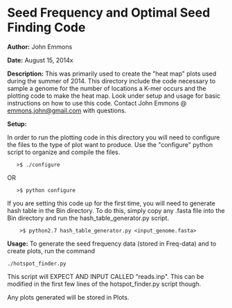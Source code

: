 Seed Frequency and Optimal Seed Finding Code
======

**Author:** John Emmons

**Date:** August 15, 2014x

**Description:** This was primarily used to create the "heat map" plots used during the summer of 2014. This directory include the code necessary to sample a genome for the number of locations a K-mer occurs and the plotting code to make the heat map. Look under setup and usage for basic instructions on how to use this code. Contact John Emmons @ emmons.john@gmail.com with questions.

**Setup:**

In order to run the plotting code in this directory you will need to configure the files to the type of plot want to produce. Use the "configure" python script to organize and compile the files.

```
   >$ ./configure
```
OR
```
   >$ python configure
```
If you are setting this code up for the first time, you will need to generate hash table in the Bin directory. To do this, simply copy any .fasta file into the Bin directory and run the hash_table_generator.py script.
```
    >$ python2.7 hash_table_generator.py <input_genome.fasta>
```

**Usage:** To generate the seed frequency data (stored in Freq-data) and to create plots, run the command

```
./hotspot_finder.py
```

This script will EXPECT AND INPUT CALLED "reads.inp". This can be modified in the first few lines of the hotspot_finder.py script though.

Any plots generated will be stored in Plots.